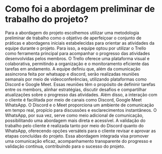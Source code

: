 # Como foi a abordagem preliminar de trabalho do projeto?

Para a abordagem do projeto escolhemos utilizar uma metodologia preliminar de trabalho como o objetivo de aperfeiçoar o conjunto de práticas e abordagens iniciais estabelecidas para orientar as atividades da equipe durante o projeto. Para isso, a equipe optou por utilizar o Trello como ferramenta principal para acompanhar o progresso das atividades desenvolvidas pelos membros. O Trello oferece uma plataforma visual e colaborativa, permitindo a organização e o monitoramento eficiente das tarefas em andamento. A equipe definiu que, além da comunicação assincrona feita por whatsapp e discord, serão realizadas reuniões semanais por meio de videoconferências, utilizando plataformas como Discord e Google Meet. Essas reuniões têm o propósito de defininir tarefas entre os membors, alinhar estratégias, discutir desafios e compartilhar atualizações sobre o progresso das atividades. Além disso, a interação com o cliente é facilitada por meio de canais como Discord, Google Meet WhatsApp. O Discord e o Meet proporciona um ambiente de comunicação em tempo real, propício para discussões e esclarecimentos instantâneos. O WhatsApp, por sua vez, serve como meio adicional de comunicação, possibilitando uma abordagem mais direta e acessível. A validação do trabalho pelo cliente é realizada tanto por meio do Discord quanto do WhatsApp, oferecendo opções versáteis para o cliente revisar e aprovar as etapas concluídas do projeto. Essa abordagem integrada visa promover uma comunicação eficaz, acompanhamento transparente do progresso e validação contínua, contribuindo para o sucesso do projeto.
